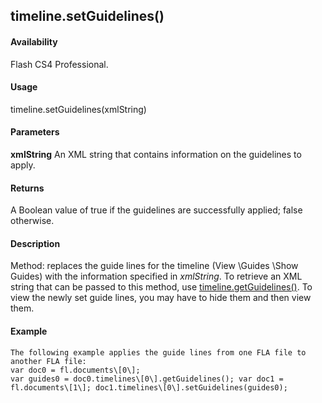 ## timeline.setGuidelines()

#### Availability

Flash CS4 Professional.

#### Usage

timeline.setGuidelines(xmlString)

#### Parameters

**xmlString** An XML string that contains information on the guidelines to apply.

#### Returns

A Boolean value of true if the guidelines are successfully applied; false otherwise.

#### Description

Method: replaces the guide lines for the timeline (View \Guides \Show Guides) with the information specified in
*xmlString*. To retrieve an XML string that can be passed to this method, use [timeline.getGuidelines()](#_bookmark1056). To view the newly set guide lines, you may have to hide them and then view them.

#### Example

```
The following example applies the guide lines from one FLA file to another FLA file:
var doc0 = fl.documents\[0\];
var guides0 = doc0.timelines\[0\].getGuidelines(); var doc1 = fl.documents\[1\]; doc1.timelines\[0\].setGuidelines(guides0);

```